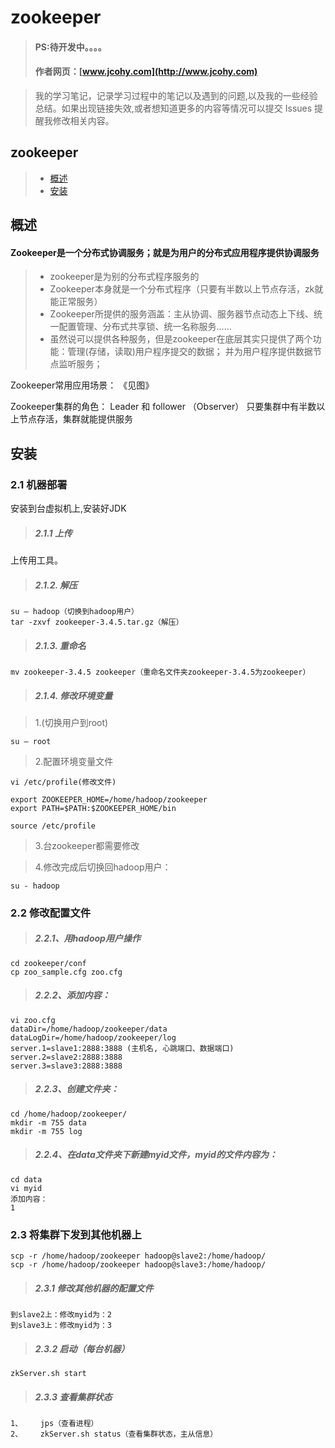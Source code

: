 
#  zookeeper
> #### PS:待开发中。。。。
> #### 作者网页：[www.jcohy.com](http://www.jcohy.com)  	

>  我的学习笔记，记录学习过程中的笔记以及遇到的问题,以及我的一些经验总结。如果出现链接失效,或者想知道更多的内容等情况可以提交 Issues 提醒我修改相关内容。

## zookeeper
> * [概述](#gaishu)
> * [安装](#install)

<p id="gaishu">

##  概述

####  Zookeeper是一个分布式协调服务；就是为用户的分布式应用程序提供协调服务


>  *  zookeeper是为别的分布式程序服务的
>  *  Zookeeper本身就是一个分布式程序（只要有半数以上节点存活，zk就能正常服务）
>  *  Zookeeper所提供的服务涵盖：主从协调、服务器节点动态上下线、统一配置管理、分布式共享锁、统一名称服务……
>  *  虽然说可以提供各种服务，但是zookeeper在底层其实只提供了两个功能：管理(存储，读取)用户程序提交的数据； 并为用户程序提供数据节点监听服务；
 
 Zookeeper常用应用场景：
 《见图》
 
 Zookeeper集群的角色：  Leader 和  follower  （Observer）
 只要集群中有半数以上节点存活，集群就能提供服务

<p id="install">

##  安装

### 2.1    机器部署
安装到台虚拟机上,安装好JDK
> ##### 2.1.1    上传
上传用工具。
> ##### 2.1.2.    解压

    su – hadoop（切换到hadoop用户）
    tar -zxvf zookeeper-3.4.5.tar.gz（解压）

> ##### 2.1.3.    重命名

    mv zookeeper-3.4.5 zookeeper（重命名文件夹zookeeper-3.4.5为zookeeper）

> ##### 2.1.4.    修改环境变量

>  1.(切换用户到root)

    su – root
>  2.配置环境变量文件
    
    vi /etc/profile(修改文件)
 
    export ZOOKEEPER_HOME=/home/hadoop/zookeeper
    export PATH=$PATH:$ZOOKEEPER_HOME/bin

    source /etc/profile

>  3.台zookeeper都需要修改

>  4.修改完成后切换回hadoop用户：

    su - hadoop

### 2.2    修改配置文件
> ##### 2.2.1、用hadoop用户操作

    cd zookeeper/conf
    cp zoo_sample.cfg zoo.cfg

> ##### 2.2.2、添加内容：
    
    vi zoo.cfg
    dataDir=/home/hadoop/zookeeper/data
    dataLogDir=/home/hadoop/zookeeper/log
    server.1=slave1:2888:3888 (主机名, 心跳端口、数据端口)
    server.2=slave2:2888:3888
    server.3=slave3:2888:3888

> ##### 2.2.3、创建文件夹：

    cd /home/hadoop/zookeeper/
    mkdir -m 755 data
    mkdir -m 755 log

> ##### 2.2.4、在data文件夹下新建myid文件，myid的文件内容为：

    cd data
    vi myid
    添加内容：
    1

### 2.3    将集群下发到其他机器上
    scp -r /home/hadoop/zookeeper hadoop@slave2:/home/hadoop/
    scp -r /home/hadoop/zookeeper hadoop@slave3:/home/hadoop/

> ##### 2.3.1    修改其他机器的配置文件

    到slave2上：修改myid为：2
    到slave3上：修改myid为：3
> ##### 2.3.2    启动（每台机器）
    
    zkServer.sh start

> ##### 2.3.3    查看集群状态
    1、    jps（查看进程）
    2、    zkServer.sh status（查看集群状态，主从信息）    